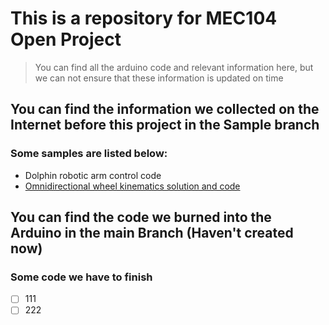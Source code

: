 # This is a repository for MEC104 Open Project 

> You can find all the arduino code and relevant information here, but we can not ensure that these information is updated on time

## You can find the information we collected on the Internet before this project in the Sample branch
### Some samples are listed below:
- Dolphin robotic arm control code
- [Omnidirectional wheel kinematics solution and code](https://blog.csdn.net/qq_40696002/article/details/107856908)

## You can find the code we burned into the Arduino in the main Branch (Haven't created now)
### Some code we have to finish
- [ ] 111
- [ ] 222
